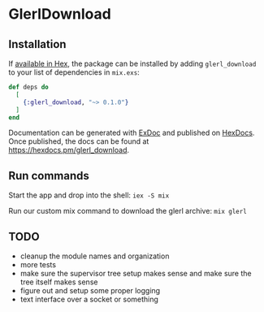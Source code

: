 # GlerlDownload

## Installation

If [available in Hex](https://hex.pm/docs/publish), the package can be installed
by adding `glerl_download` to your list of dependencies in `mix.exs`:

```elixir
def deps do
  [
    {:glerl_download, "~> 0.1.0"}
  ]
end
```

Documentation can be generated with [ExDoc](https://github.com/elixir-lang/ex_doc)
and published on [HexDocs](https://hexdocs.pm). Once published, the docs can
be found at <https://hexdocs.pm/glerl_download>.

## Run commands

Start the app and drop into the shell:
```iex -S mix```

Run our custom mix command to download the glerl archive:
```mix glerl```

## TODO

  - cleanup the module names and organization
  - more tests
  - make sure the supervisor tree setup makes sense and make sure the tree itself makes sense
  - figure out and setup some proper logging
  - text interface over a socket or something
